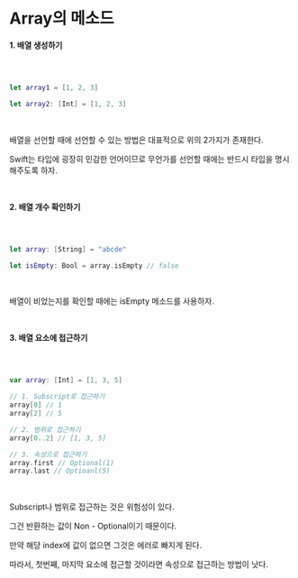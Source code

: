 Array의 메소드
===



**1. 배열 생성하기**

</br>

```swift

let array1 = [1, 2, 3]

let array2: [Int] = [1, 2, 3]

```

</br>

배열을 선언할 때에 선언할 수 있는 방법은 대표적으로 위의 2가지가 존재한다.   

Swift는 타입에 굉장히 민감한 언어이므로 무언가를 선언할 때에는 반드시 타입을 명시해주도록 하자.    

</br>

**2. 배열 개수 확인하기**

</br>

```swift

let array: [String] = "abcde"

let isEmpty: Bool = array.isEmpty // false 

```

</br>

배열이 비었는지를 확인할 때에는 isEmpty 메소드를 사용하자. 

</br>

**3. 배열 요소에 접근하기**

</br>

```swift

var array: [Int] = [1, 3, 5]

// 1. Subscript로 접근하기
array[0] // 1
array[2] // 5

// 2. 범위로 접근하기
array[0..2] // [1, 3, 5]

// 3. 속성으로 접근하기 
array.first // Optional(1)
array.last // Optioanl(5)

```

</br>

Subscript나 범위로 접근하는 것은 위험성이 있다.    

그건 반환하는 값이 Non - Optional이기 때문이다.   

만약 해당 index에 값이 없으면 그것은 에러로 빠지게 된다.   

따라서, 첫번째, 마지막 요소에 접근할 것이라면 속성으로 접근하는 방법이 낫다.     


















